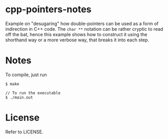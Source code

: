 # cpp-pointers-notes

Example on "desugaring" how double-pointers can be used as a form of indirection in C++ code. The `char **` notation can be rather cryptic to read off the bat, hence this example shows how to construct it using the shorthand way or a more verbose way, that breaks it into each step.

# Notes 

To compile, just run

```
$ make

// To run the executable
$ ./main.out
```

# License

Refer to LICENSE.